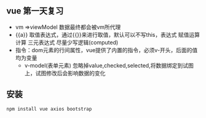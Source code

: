 ## vue 第一天复习
- vm =>viewModel 数据最终都会被vm所代理
- {{a}} 取值表达式，通过{{}}来进行取值，默认可以不写this，表达式 赋值运算 计算 三元表达式 尽量少写逻辑(computed)
- 指令：dom元素的行间属性，vue提供了内置的指令，必须v-开头，后面的值均为变量
  - v-model(表单元素) 忽略掉value,checked,selected,将数据绑定到试图上，试图修改后会影响数据的变化

## 安装
```
npm install vue axios bootstrap
```